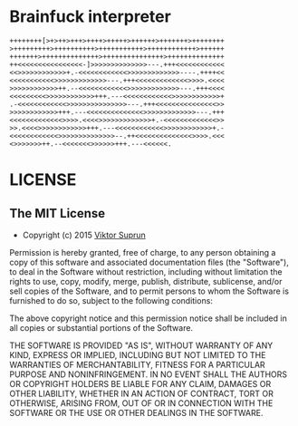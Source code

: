 Brainfuck interpreter
=====================

```
++++++++[>+>++>+++>++++>+++++>++++++>+++++++>++++++++
>+++++++++>++++++++++>+++++++++++>++++++++++++>++++++
+++++++>++++++++++++++>+++++++++++++++>++++++++++++++
++<<<<<<<<<<<<<<<<-]>>>>>>>>>>>>>>---.+++<<<<<<<<<<<<
<<>>>>>>>>>>>>+.-<<<<<<<<<<<<>>>>>>>>>>>>>----.++++<<
<<<<<<<<<<<>>>>>>>>>>>>>---.+++<<<<<<<<<<<<<>>>>.<<<<
>>>>>>>>>>>>++.--<<<<<<<<<<<<>>>>>>>>>>>>>---.+++<<<<
<<<<<<<<<>>>>>>>>>>>>+++.---<<<<<<<<<<<<>>>>>>>>>>>>+
.-<<<<<<<<<<<<>>>>>>>>>>>>>>>---.+++<<<<<<<<<<<<<<<>>
>>>>>>>>>>>>+++.---<<<<<<<<<<<<<<>>>>>>>>>>>>>---.+++
<<<<<<<<<<<<<>>>>.<<<<>>>>>>>>>>>>>+.-<<<<<<<<<<<<<>>
>>.<<<<>>>>>>>>>>>>+++.---<<<<<<<<<<<<>>>>>>>>>>>>+.-
<<<<<<<<<<<<>>>>>>>>>>>>>>--.++<<<<<<<<<<<<<<>>>>.<<<
<>>>>>>>++.--<<<<<<<>>>>>>+++.---<<<<<<.
```

LICENSE
=======

The MIT License
---------------

- Copyright (c) 2015 [Viktor Suprun](http://popsul.name)

Permission is hereby granted, free of charge, to any person
obtaining a copy of this software and associated documentation
files (the "Software"), to deal in the Software without
restriction, including without limitation the rights to use,
copy, modify, merge, publish, distribute, sublicense, and/or sell
copies of the Software, and to permit persons to whom the
Software is furnished to do so, subject to the following
conditions:

The above copyright notice and this permission notice shall be
included in all copies or substantial portions of the Software.

THE SOFTWARE IS PROVIDED "AS IS", WITHOUT WARRANTY OF ANY KIND,
EXPRESS OR IMPLIED, INCLUDING BUT NOT LIMITED TO THE WARRANTIES
OF MERCHANTABILITY, FITNESS FOR A PARTICULAR PURPOSE AND
NONINFRINGEMENT. IN NO EVENT SHALL THE AUTHORS OR COPYRIGHT
HOLDERS BE LIABLE FOR ANY CLAIM, DAMAGES OR OTHER LIABILITY,
WHETHER IN AN ACTION OF CONTRACT, TORT OR OTHERWISE, ARISING
FROM, OUT OF OR IN CONNECTION WITH THE SOFTWARE OR THE USE OR
OTHER DEALINGS IN THE SOFTWARE.